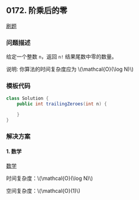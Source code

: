 <script src="https://cdn.bootcss.com/mathjax/2.7.7/MathJax.js?config=TeX-AMS-MML_HTMLorMML"></script>

## 0172. 阶乘后的零

[刷题](qu0172/solu/Solution.java)

### 问题描述

给定一个整数 `n`，返回 `n!` 结果尾数中零的数量。

说明: 你算法的时间复杂度应为 \\(\mathcal{O}(\log N)\\)

### 模板代码

``` java
class Solution {
    public int trailingZeroes(int n) {

    }
}
```

### 解决方案

#### 1. 数学

[数学](qu0172/solu1/Solution.java)

时间复杂度：\\(\mathcal{O}(\log N)\\)

空间复杂度：\\(\mathcal{O}(1)\\)
